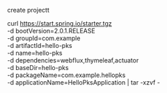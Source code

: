 create projectt

curl https://start.spring.io/starter.tgz \
       -d bootVersion=2.0.1.RELEASE \
       -d groupId=com.example \
       -d artifactId=hello-pks \
       -d name=hello-pks \
       -d dependencies=webflux,thymeleaf,actuator \
       -d baseDir=hello-pks \
       -d packageName=com.example.hellopks \
       -d applicationName=HelloPksApplication | tar -xzvf -
